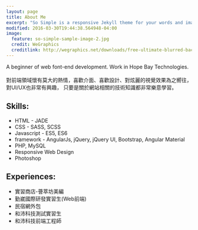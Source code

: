 ```yaml
---
layout: page
title: About Me
excerpt: "So Simple is a responsive Jekyll theme for your words and images."
modified: 2016-03-30T19:44:38.564948-04:00
image:
  feature: so-simple-sample-image-2.jpg
  credit: WeGraphics
  creditlink: http://wegraphics.net/downloads/free-ultimate-blurred-background-pack/
---
```


A beginner of web font-end development. Work in Hope Bay Technologies.<br><br>
對前端領域懷有莫大的熱情，喜歡介面、喜歡設計、對炫麗的視覺效果為之嚮往，對UI/UX也非常有興趣，
只要是關於網站相關的技術知識都非常樂意學習。

## Skills:

* HTML - JADE
* CSS - SASS, SCSS
* Javascript - ES5, ES6
* framework - AngularJs, jQuery, jQuery UI, Bootstrap, Angular Material
* PHP, MySQL
* Responsive Web Design
* Photoshop

## Experiences:

* 實習商店-薈萃坊美編
* 勤崴國際研發實習生(Web前端)
* 民宿網外包
* 和沛科技測試實習生
* 和沛科技前端工程師